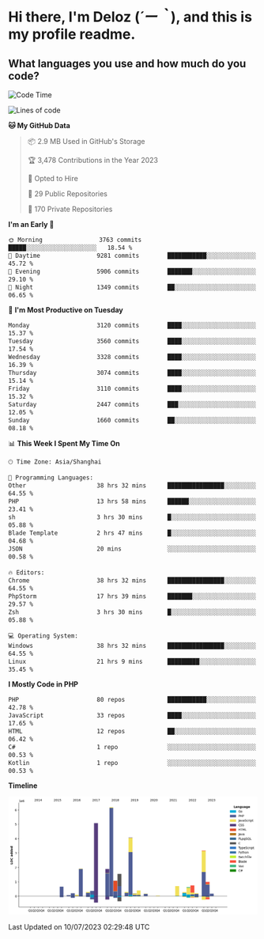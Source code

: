 # **Hi there, I'm Deloz (*´ー｀*), and this is my profile readme.**

## **What languages you use and how much do you code?**

<!--START_SECTION:waka-->
![Code Time](http://img.shields.io/badge/Code%20Time-1%2C869%20hrs%206%20mins-blue)

![Lines of code](https://img.shields.io/badge/From%20Hello%20World%20I%27ve%20Written-31.3%20million%20lines%20of%20code-blue)

**🐱 My GitHub Data** 

> 📦 2.9 MB Used in GitHub's Storage 
 > 
> 🏆 3,478 Contributions in the Year 2023
 > 
> 💼 Opted to Hire
 > 
> 📜 29 Public Repositories 
 > 
> 🔑 170 Private Repositories 
 > 
**I'm an Early 🐤** 

```text
🌞 Morning                3763 commits        █████░░░░░░░░░░░░░░░░░░░░   18.54 % 
🌆 Daytime                9281 commits        ███████████░░░░░░░░░░░░░░   45.72 % 
🌃 Evening                5906 commits        ███████░░░░░░░░░░░░░░░░░░   29.10 % 
🌙 Night                  1349 commits        ██░░░░░░░░░░░░░░░░░░░░░░░   06.65 % 
```
📅 **I'm Most Productive on Tuesday** 

```text
Monday                   3120 commits        ████░░░░░░░░░░░░░░░░░░░░░   15.37 % 
Tuesday                  3560 commits        ████░░░░░░░░░░░░░░░░░░░░░   17.54 % 
Wednesday                3328 commits        ████░░░░░░░░░░░░░░░░░░░░░   16.39 % 
Thursday                 3074 commits        ████░░░░░░░░░░░░░░░░░░░░░   15.14 % 
Friday                   3110 commits        ████░░░░░░░░░░░░░░░░░░░░░   15.32 % 
Saturday                 2447 commits        ███░░░░░░░░░░░░░░░░░░░░░░   12.05 % 
Sunday                   1660 commits        ██░░░░░░░░░░░░░░░░░░░░░░░   08.18 % 
```


📊 **This Week I Spent My Time On** 

```text
🕑︎ Time Zone: Asia/Shanghai

💬 Programming Languages: 
Other                    38 hrs 32 mins      ████████████████░░░░░░░░░   64.55 % 
PHP                      13 hrs 58 mins      ██████░░░░░░░░░░░░░░░░░░░   23.41 % 
sh                       3 hrs 30 mins       █░░░░░░░░░░░░░░░░░░░░░░░░   05.88 % 
Blade Template           2 hrs 47 mins       █░░░░░░░░░░░░░░░░░░░░░░░░   04.68 % 
JSON                     20 mins             ░░░░░░░░░░░░░░░░░░░░░░░░░   00.58 % 

🔥 Editors: 
Chrome                   38 hrs 32 mins      ████████████████░░░░░░░░░   64.55 % 
PhpStorm                 17 hrs 39 mins      ███████░░░░░░░░░░░░░░░░░░   29.57 % 
Zsh                      3 hrs 30 mins       █░░░░░░░░░░░░░░░░░░░░░░░░   05.88 % 

💻 Operating System: 
Windows                  38 hrs 32 mins      ████████████████░░░░░░░░░   64.55 % 
Linux                    21 hrs 9 mins       █████████░░░░░░░░░░░░░░░░   35.45 % 
```

**I Mostly Code in PHP** 

```text
PHP                      80 repos            ███████████░░░░░░░░░░░░░░   42.78 % 
JavaScript               33 repos            ████░░░░░░░░░░░░░░░░░░░░░   17.65 % 
HTML                     12 repos            ██░░░░░░░░░░░░░░░░░░░░░░░   06.42 % 
C#                       1 repo              ░░░░░░░░░░░░░░░░░░░░░░░░░   00.53 % 
Kotlin                   1 repo              ░░░░░░░░░░░░░░░░░░░░░░░░░   00.53 % 
```



**Timeline**

![Lines of Code chart](https://raw.githubusercontent.com/deloz/deloz/main/assets/bar_graph.png)


 Last Updated on 10/07/2023 02:29:48 UTC
<!--END_SECTION:waka-->

